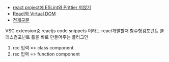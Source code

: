 - [react project에 ESLint와 Prittier 끼얹기](https://velog.io/@velopert/eslint-and-prettier-in-react)
- [React와 Virtual DOM](https://www.youtube.com/watch?v=muc2ZF0QIO4&feature=youtu.be)
- [전개구문](https://developer.mozilla.org/ko/docs/Web/JavaScript/Reference/Operators/Spread_syntax)

VSC extension중 reactjs code snippets 이라는 react개발할때 함수형컴포넌트 클래스컴포넌트 틀을 바로 만들어주는 플러그인

1. rcc 입력 => class component
2. rsc 입력 => function component 